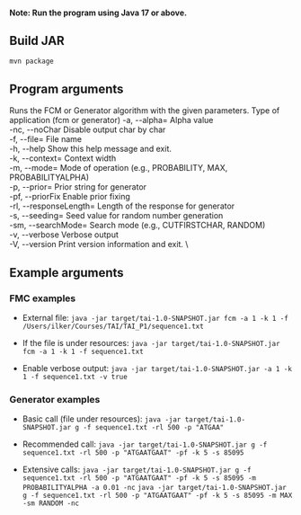 #### Note: Run the program using Java 17 or above.

## Build JAR

`mvn package`

## Program arguments

Runs the FCM or Generator algorithm with the given parameters.
<type>              Type of application (fcm or generator)
-a, --alpha=<alpha>     Alpha value \
-nc, --noChar Disable output char by char \
-f, --file=<fileName>   File name \
-h, --help Show this help message and exit. \
-k, --context=<k>       Context width \
-m, --mode=<mode>       Mode of operation (e.g., PROBABILITY, MAX, PROBABILITYALPHA) \
-p, --prior=<prior>     Prior string for generator \
-pf, --priorFix Enable prior fixing \
-rl, --responseLength=<responseLength> Length of the response for generator \
-s, --seeding=<seed>    Seed value for random number generation \
-sm, --searchMode=<searchMode> Search mode (e.g., CUTFIRSTCHAR, RANDOM) \
-v, --verbose Verbose output \
-V, --version Print version information and exit. \

## Example arguments

### FMC examples

- External file:
  `java -jar target/tai-1.0-SNAPSHOT.jar fcm -a 1 -k 1 -f /Users/ilker/Courses/TAI/TAI_P1/sequence1.txt`

- If the file is under resources:
  `java -jar target/tai-1.0-SNAPSHOT.jar fcm -a 1 -k 1 -f sequence1.txt`

- Enable verbose output:
  `java -jar target/tai-1.0-SNAPSHOT.jar -a 1 -k 1 -f sequence1.txt -v true`

### Generator examples

- Basic call (file under resources):
  `java -jar target/tai-1.0-SNAPSHOT.jar g -f sequence1.txt -rl 500 -p "ATGAA"`

- Recommended call:
  `java -jar target/tai-1.0-SNAPSHOT.jar g -f sequence1.txt -rl 500 -p "ATGAATGAAT" -pf -k 5 -s 85095`

- Extensive calls:
  `java -jar target/tai-1.0-SNAPSHOT.jar g -f sequence1.txt -rl 500 -p "ATGAATGAAT" -pf -k 5 -s 85095 -m PROBABILITYALPHA -a 0.01 -nc`
  `java -jar target/tai-1.0-SNAPSHOT.jar g -f sequence1.txt -rl 500 -p "ATGAATGAAT" -pf -k 5 -s 85095 -m MAX -sm RANDOM -nc`
